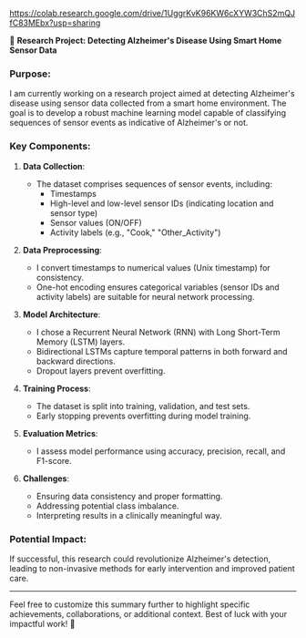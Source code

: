 
https://colab.research.google.com/drive/1UggrKvK96KW6cXYW3ChS2mQJfC83MEbx?usp=sharing




🌟 **Research Project: Detecting Alzheimer's Disease Using Smart Home Sensor Data**

### Purpose:
I am currently working on a research project aimed at detecting Alzheimer's disease using sensor data collected from a smart home environment. The goal is to develop a robust machine learning model capable of classifying sequences of sensor events as indicative of Alzheimer's or not.

### Key Components:

1. **Data Collection**:
   - The dataset comprises sequences of sensor events, including:
     - Timestamps
     - High-level and low-level sensor IDs (indicating location and sensor type)
     - Sensor values (ON/OFF)
     - Activity labels (e.g., "Cook," "Other_Activity")

2. **Data Preprocessing**:
   - I convert timestamps to numerical values (Unix timestamp) for consistency.
   - One-hot encoding ensures categorical variables (sensor IDs and activity labels) are suitable for neural network processing.

3. **Model Architecture**:
   - I chose a Recurrent Neural Network (RNN) with Long Short-Term Memory (LSTM) layers.
   - Bidirectional LSTMs capture temporal patterns in both forward and backward directions.
   - Dropout layers prevent overfitting.

4. **Training Process**:
   - The dataset is split into training, validation, and test sets.
   - Early stopping prevents overfitting during model training.

5. **Evaluation Metrics**:
   - I assess model performance using accuracy, precision, recall, and F1-score.

6. **Challenges**:
   - Ensuring data consistency and proper formatting.
   - Addressing potential class imbalance.
   - Interpreting results in a clinically meaningful way.

### Potential Impact:
If successful, this research could revolutionize Alzheimer's detection, leading to non-invasive methods for early intervention and improved patient care.

---

Feel free to customize this summary further to highlight specific achievements, collaborations, or additional context. Best of luck with your impactful work! 🚀
